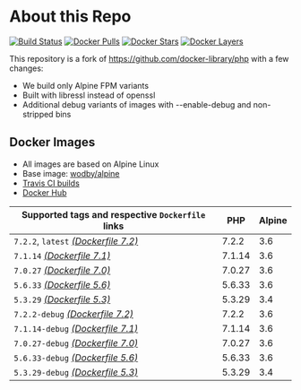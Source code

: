 # About this Repo

[![Build Status](https://travis-ci.org/wodby/base-php.svg?branch=master)](https://travis-ci.org/wodby/base-php)
[![Docker Pulls](https://img.shields.io/docker/pulls/wodby/base-php.svg)](https://hub.docker.com/r/wodby/base-php)
[![Docker Stars](https://img.shields.io/docker/stars/wodby/base-php.svg)](https://hub.docker.com/r/wodby/base-php)
[![Docker Layers](https://images.microbadger.com/badges/image/wodby/base-php.svg)](https://microbadger.com/images/wodby/base-php)

This repository is a fork of https://github.com/docker-library/php with a few changes:

* We build only Alpine FPM variants
* Built with libressl instead of openssl
* Additional debug variants of images with --enable-debug and non-stripped bins

## Docker Images

* All images are based on Alpine Linux
* Base image: [wodby/alpine](https://github.com/wodby/alpine)
* [Travis CI builds](https://travis-ci.org/wodby/base-php) 
* [Docker Hub](https://hub.docker.com/r/wodby/base-php)

[_(Dockerfile 7.2)_]: https://github.com/wodby/base-php/tree/master/7.2/alpine3.6/fpm/Dockerfile.wodby
[_(Dockerfile 7.1)_]: https://github.com/wodby/base-php/tree/master/7.1/alpine3.6/fpm/Dockerfile.wodby
[_(Dockerfile 7.0)_]: https://github.com/wodby/base-php/tree/master/7.0/alpine3.6/fpm/Dockerfile.wodby
[_(Dockerfile 5.6)_]: https://github.com/wodby/base-php/tree/master/5.6/alpine3.6/fpm/Dockerfile.wodby
[_(Dockerfile 5.3)_]: https://github.com/wodby/base-php/tree/master/5.3/alpine3.4/fpm/Dockerfile.wodby

| Supported tags and respective `Dockerfile` links | PHP    | Alpine |
| ------------------------------------------------ | ------ | ------ |
| `7.2.2`, `latest` [_(Dockerfile 7.2)_]           | 7.2.2  | 3.6    |
| `7.1.14` [_(Dockerfile 7.1)_]                    | 7.1.14 | 3.6    |
| `7.0.27` [_(Dockerfile 7.0)_]                    | 7.0.27 | 3.6    |
| `5.6.33` [_(Dockerfile 5.6)_]                    | 5.6.33 | 3.6    |
| `5.3.29` [_(Dockerfile 5.3)_]                    | 5.3.29 | 3.4    |
| `7.2.2-debug` [_(Dockerfile 7.2)_]               | 7.2.2  | 3.6    |
| `7.1.14-debug` [_(Dockerfile 7.1)_]              | 7.1.14 | 3.6    |
| `7.0.27-debug` [_(Dockerfile 7.0)_]              | 7.0.27 | 3.6    |
| `5.6.33-debug` [_(Dockerfile 5.6)_]              | 5.6.33 | 3.6    |
| `5.3.29-debug` [_(Dockerfile 5.3)_]              | 5.3.29 | 3.4    |
